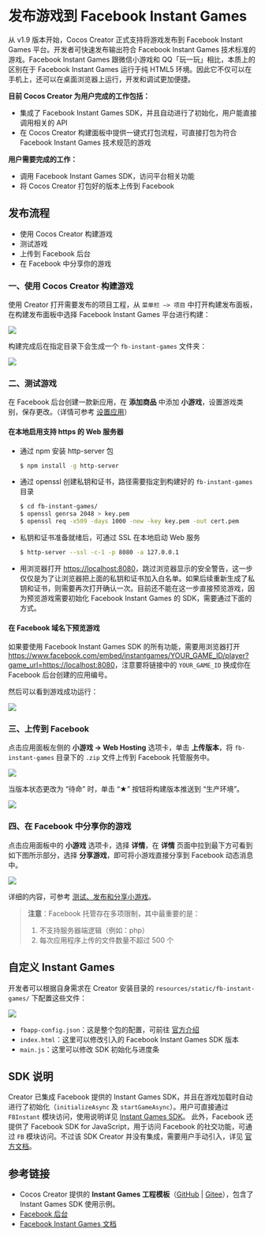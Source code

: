 # 发布游戏到 Facebook Instant Games

从 v1.9 版本开始，Cocos Creator 正式支持将游戏发布到 Facebook Instant Games 平台。开发者可快速发布输出符合 Facebook Instant Games 技术标准的游戏。Facebook Instant Games 跟微信小游戏和 QQ「玩一玩」相比，本质上的区别在于 Facebook Instant Games 运行于纯 HTML5 环境。因此它不仅可以在手机上，还可以在桌面浏览器上运行，开发和调试更加便捷。

**目前 Cocos Creator 为用户完成的工作包括：**

- 集成了 Facebook Instant Games SDK，并且自动进行了初始化，用户能直接调用相关的 API
- 在 Cocos Creator 构建面板中提供一键式打包流程，可直接打包为符合 Facebook Instant Games 技术规范的游戏

**用户需要完成的工作：**

- 调用 Facebook Instant Games SDK，访问平台相关功能
- 将 Cocos Creator 打包好的版本上传到 Facebook

## 发布流程

- 使用 Cocos Creator 构建游戏
- 测试游戏
- 上传到 Facebook 后台
- 在 Facebook 中分享你的游戏

### 一、使用 Cocos Creator 构建游戏

使用 Creator 打开需要发布的项目工程，从 `菜单栏 —> 项目` 中打开构建发布面板，在构建发布面板中选择 Facebook Instant Games 平台进行构建：

![](./publish-fb-instant-games/build.png)

构建完成后在指定目录下会生成一个 `fb-instant-games` 文件夹：

![](./publish-fb-instant-games/package.png)

### 二、测试游戏

在 Facebook 后台创建一款新应用，在 **添加商品** 中添加 **小游戏**，设置游戏类别，保存更改。（详情可参考 [设置应用](https://developers.facebook.com/docs/games/instant-games/getting-started/quickstart?locale=zh_CN#app-setup)）

#### 在本地启用支持 https 的 Web 服务器

- 通过 npm 安装 http-server 包

  ```bash
  $ npm install -g http-server
  ```

- 通过 openssl 创建私钥和证书，路径需要指定到构建好的 `fb-instant-games` 目录

  ```bash
  $ cd fb-instant-games/
  $ openssl genrsa 2048 > key.pem
  $ openssl req -x509 -days 1000 -new -key key.pem -out cert.pem
  ```

- 私钥和证书准备就绪后，可通过 SSL 在本地启动 Web 服务

  ```bash
  $ http-server --ssl -c-1 -p 8080 -a 127.0.0.1 
  ```

- 用浏览器打开 [https://localhost:8080](https://localhost:8080)，跳过浏览器显示的安全警告，这一步仅仅是为了让浏览器把上面的私钥和证书加入白名单。如果后续重新生成了私钥和证书，则需要再次打开确认一次。目前还不能在这一步直接预览游戏，因为预览游戏需要初始化 Facebook Instant Games 的 SDK，需要通过下面的方式。

#### 在 Facebook 域名下预览游戏

如果要使用 Facebook Instant Games SDK 的所有功能，需要用浏览器打开 <https://www.facebook.com/embed/instantgames/YOUR_GAME_ID/player?game_url=https://localhost:8080>，注意要将链接中的 `YOUR_GAME_ID` 换成你在 Facebook 后台创建的应用编号。

然后可以看到游戏成功运行：

![](./publish-fb-instant-games/game.png)

### 三、上传到 Facebook

点击应用面板左侧的 **小游戏 -> Web Hosting** 选项卡，单击 **上传版本**，将 `fb-instant-games` 目录下的 `.zip` 文件上传到 Facebook 托管服务中。

![](./publish-fb-instant-games/upload.png)

当版本状态更改为 “待命” 时，单击 “★” 按钮将构建版本推送到 “生产环境”。

![](./publish-fb-instant-games/push.png)

### 四、在 Facebook 中分享你的游戏

点击应用面板中的 **小游戏** 选项卡，选择 **详情**，在 **详情** 页面中拉到最下方可看到如下图所示部分，选择 **分享游戏**，即可将小游戏直接分享到 Facebook 动态消息中。

![](./publish-fb-instant-games/share.png)

详细的内容，可参考 [测试、发布和分享小游戏](https://developers.facebook.com/docs/games/instant-games/test-publish-share?locale=zh_CN)。

> **注意**：Facebook 托管存在多项限制，其中最重要的是：
>
> 1. 不支持服务器端逻辑（例如：php）
> 2. 每次应用程序上传的文件数量不超过 500 个

## 自定义 Instant Games

开发者可以根据自身需求在 Creator 安装目录的 `resources/static/fb-instant-games/` 下配置这些文件：

![](./publish-fb-instant-games/file.png)

- `fbapp-config.json`：这是整个包的配置，可前往 [官方介绍](https://developers.facebook.com/docs/games/instant-games/bundle-config)
- `index.html`：这里可以修改引入的 Facebook Instant Games SDK 版本
- `main.js`：这里可以修改 SDK 初始化与进度条

## SDK 说明

Creator 已集成 Facebook 提供的 Instant Games SDK，并且在游戏加载时自动进行了初始化（`initializeAsync` 及 `startGameAsync`）。用户可直接通过 `FBInstant` 模块访问，使用说明详见 [Instant Games SDK](https://developers.facebook.com/docs/games/instant-games/sdk)。
此外，Facebook 还提供了 Facebook SDK for JavaScript，用于访问 Facebook 的社交功能，可通过 `FB` 模块访问。不过该 SDK Creator 并没有集成，需要用户手动引入，详见 [官方文档](https://developers.facebook.com/docs/javascript)。

## 参考链接

- Cocos Creator 提供的 **Instant Games 工程模板**（[GitHub](https://github.com/cocos-creator/demo-instant-games) | [Gitee](https://gitee.com/mirrors_cocos-creator/demo-instant-games)），包含了 Instant Games SDK 使用示例。
- [Facebook 后台](https://developers.facebook.com/)
- [Facebook Instant Games 文档](https://developers.facebook.com/docs/games/instant-games?locale=zh_CN)
